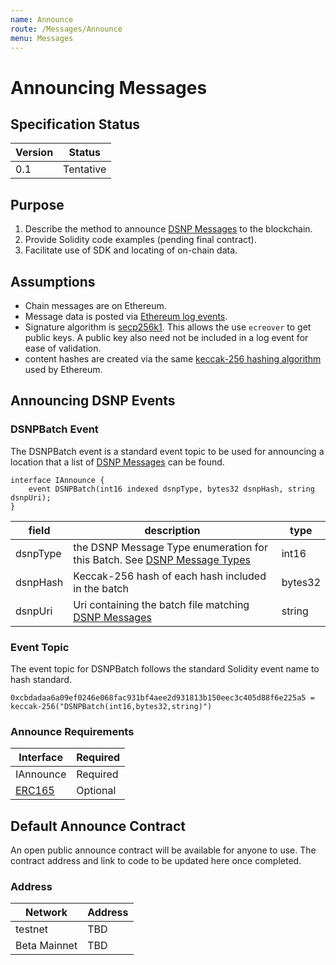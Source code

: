 ```yaml
---
name: Announce
route: /Messages/Announce
menu: Messages
---
```

# Announcing Messages

## Specification Status

| Version | Status |
---------- | ---------
| 0.1     | Tentative |

## Purpose

1. Describe the method to announce [DSNP Messages](/Messages/Overview) to the blockchain.
1. Provide Solidity code examples (pending final contract).
1. Facilitate use of SDK and locating of on-chain data.

## Assumptions

* Chain messages are on Ethereum.
* Message data is posted via [Ethereum log events](https://medium.com/mycrypto/understanding-event-logs-on-the-ethereum-blockchain-f4ae7ba50378).
* Signature algorithm is [secp256k1](https://en.bitcoin.it/wiki/Secp256k1). This allows the use `ecreover` to get public keys. A public key also need not be included in a log event for ease of validation.
* content hashes are created via the same [keccak-256 hashing algorithm](https://en.wikipedia.org/wiki/SHA-3) used by Ethereum.

## Announcing DSNP Events

### DSNPBatch Event

The DSNPBatch event is a standard event topic to be used for announcing a location that a list of [DSNP Messages](/Messages/Overview) can be found.

```solidity
interface IAnnounce {
    event DSNPBatch(int16 indexed dsnpType, bytes32 dsnpHash, string dsnpUri);
}
```

| field | description | type |
|-------|-------------|------|
| dsnpType | the DSNP Message Type enumeration for this Batch. See [DSNP Message Types](/Messages/Types)| int16 |
| dsnpHash | Keccak-256 hash of each hash included in the batch | bytes32 |
| dsnpUri | Uri containing the batch file matching [DSNP Messages](/Messages/Overview) | string |

### Event Topic

The event topic for DSNPBatch follows the standard Solidity event name to hash standard.
```
0xcbdadaa6a09ef0246e068fac931bf4aee2d931813b150eec3c405d88f6e225a5 = keccak-256("DSNPBatch(int16,bytes32,string)")
```

### Announce Requirements

| Interface | Required |
|-----------|----------|
| IAnnounce | Required |
| [ERC165](https://eips.ethereum.org/EIPS/eip-165) | Optional |

## Default Announce Contract

An open public announce contract will be available for anyone to use.
The contract address and link to code to be updated here once completed.

### Address

| Network | Address |
|---------|---------|
| testnet | TBD |
| Beta Mainnet | TBD |
